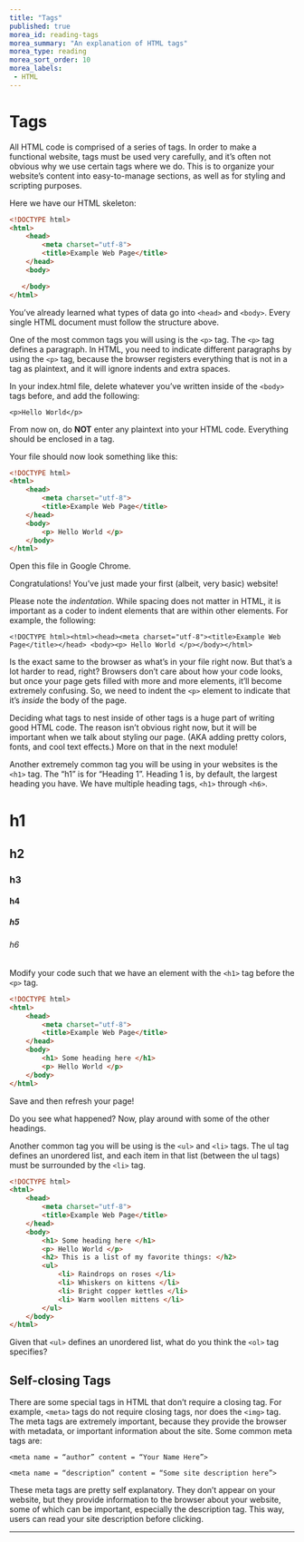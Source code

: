 ```yaml
---
title: "Tags"
published: true
morea_id: reading-tags
morea_summary: "An explanation of HTML tags"
morea_type: reading
morea_sort_order: 10
morea_labels:
 - HTML
---
```


# Tags

All HTML code is comprised of a series of tags. In order to make a functional website, tags must be used very carefully, and it’s often not obvious why we use certain tags where we do. This is to organize your website’s content into easy-to-manage sections, as well as for styling and scripting purposes. 

Here we have our HTML skeleton:
```html
<!DOCTYPE html>
<html>
    <head>
        <meta charset="utf-8">
        <title>Example Web Page</title>
    </head>
    <body>

   </body>
</html>
```

You’ve already learned what types of data go into `<head>` and `<body>`. Every single HTML document must follow the structure above. 

One of the most common tags you will using is the `<p>` tag. The `<p>` tag defines a paragraph. In HTML, you need to indicate different paragraphs by using the `<p>` tag, because the browser registers everything that is not in a tag as plaintext, and it will ignore indents and extra spaces. 

In your index.html file, delete whatever you’ve written inside of the `<body>` tags before, and add the following: 

`<p>Hello World</p>`

From now on, do **NOT** enter any plaintext into your HTML code. Everything should be enclosed in a tag.

Your file should now look something like this:

```html
<!DOCTYPE html>
<html>
	<head>
		<meta charset="utf-8">
		<title>Example Web Page</title>
	</head>
	<body>
		<p> Hello World </p>
	</body>
</html>
```

Open this file in Google Chrome. 

Congratulations! You’ve just made your first (albeit, very basic) website! 

Please note the _indentation_. While spacing does not matter in HTML, it is important as a coder to indent elements that are within other elements. For example, the following: 

`<!DOCTYPE html><html><head><meta charset="utf-8"><title>Example Web Page</title></head> <body><p> Hello World </p></body></html>`
 
Is the exact same to the browser as what’s in your file right now. But that’s a lot harder to read, right? Browsers don’t care about how your code looks, but once your page gets filled with more and more elements, it’ll become extremely confusing. So, we need to indent the `<p>` element to indicate that it’s _inside_ the body of the page. 

Deciding what tags to nest inside of other tags is a huge part of writing good HTML code. The reason isn’t obvious right now, but it will be important when we talk about styling our page. (AKA adding pretty colors, fonts, and cool text effects.) More on that in the next module! 

Another extremely common tag you will be using in your websites is the `<h1>` tag. The “h1” is for “Heading 1”. Heading 1 is, by default, the largest heading you have. We have multiple heading tags, `<h1>` through `<h6>`. 

# h1
## h2
### h3
#### h4
##### h5
###### h6

Modify your code such that we have an element with the `<h1>` tag before the `<p>` tag. 

```html
<!DOCTYPE html>
<html>
	<head>
		<meta charset="utf-8">
		<title>Example Web Page</title>
	</head>
	<body>
		<h1> Some heading here </h1>
		<p> Hello World </p>
	</body>
</html>
```
Save and then refresh your page!

Do you see what happened? Now, play around with some of the other headings. 

Another common tag you will be using is the `<ul>` and `<li>` tags. The ul tag defines an unordered list, and each item in that list (between the ul tags) must be surrounded by the `<li>` tag. 

```html
<!DOCTYPE html>
<html>
	<head>
		<meta charset="utf-8">
		<title>Example Web Page</title>
	</head>
	<body>
		<h1> Some heading here </h1>
		<p> Hello World </p>
		<h2> This is a list of my favorite things: </h2>
		<ul>
			<li> Raindrops on roses </li>
			<li> Whiskers on kittens </li>
			<li> Bright copper kettles </li>
			<li> Warm woollen mittens </li>
		</ul>
	</body>
</html>
```

Given that `<ul>` defines an unordered list, what do you think the `<ol>` tag specifies? 

## Self-closing Tags

There are some special tags in HTML that don’t require a closing tag. For example, `<meta>` tags do not require closing tags, nor does the `<img>` tag. The meta tags are extremely important, because they provide the browser with metadata, or important information about the site. Some common meta tags are: 

`<meta name = “author” content = “Your Name Here”> `

`<meta name = “description” content = “Some site description here”> `

These meta tags are pretty self explanatory. They don’t appear on your website, but they provide information to the browser about your website, some of which can be important, especially the description tag. This way, users can read your site description before clicking. 

---


